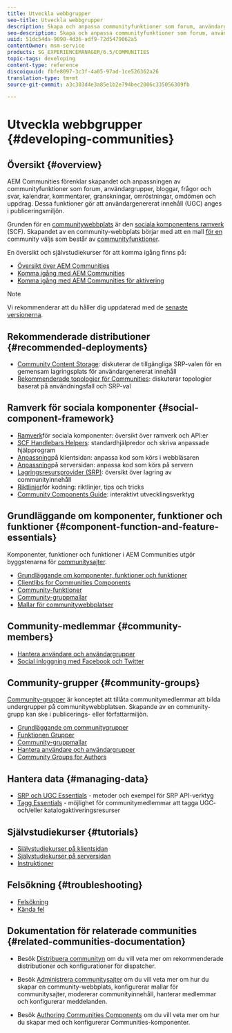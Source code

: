 ```yaml
---
title: Utveckla webbgrupper
seo-title: Utveckla webbgrupper
description: Skapa och anpassa communityfunktioner som forum, användargrupper med mera
seo-description: Skapa och anpassa communityfunktioner som forum, användargrupper med mera
uuid: 51dc54da-9090-4d36-adf9-72d5479062a5
contentOwner: msm-service
products: SG_EXPERIENCEMANAGER/6.5/COMMUNITIES
topic-tags: developing
content-type: reference
discoiquuid: fbfe8097-3c3f-4a05-97ad-1ce526362a26
translation-type: tm+mt
source-git-commit: a3c303d4e3a85e1b2e794bec2006c335056309fb

---
```



# Utveckla webbgrupper {#developing-communities}

## Översikt {#overview}

AEM Communities förenklar skapandet och anpassningen av communityfunktioner som forum, användargrupper, bloggar, frågor och svar, kalendrar, kommentarer, granskningar, omröstningar, omdömen och uppdrag. Dessa funktioner gör att användargenererat innehåll (UGC) anges i publiceringsmiljön.

Grunden för en [communitywebbplats](overview.md#communitiessites) är den [sociala komponentens ramverk](scf.md) (SCF). Skapandet av en community-webbplats börjar med att en mall [för en](sites-console.md) community väljs som består av [communityfunktioner](functions.md).

En översikt och självstudiekurser för att komma igång finns på:

* [Översikt över AEM Communities](overview.md)
* [Komma igång med AEM Communities](getting-started.md)
* [Komma igång med AEM Communities för aktivering](getting-started-enablement.md)

>[!NOTE]
>
>Vi rekommenderar att du håller dig uppdaterad med de [senaste versionerna](deploy-communities.md#latest-releases).

## Rekommenderade distributioner {#recommended-deployments}

* [Community Content Storage](working-with-srp.md): diskuterar de tillgängliga SRP-valen för en gemensam lagringsplats för användargenererat innehåll
* [Rekommenderade topologier för Communities](topologies.md): diskuterar topologier baserat på användningsfall och SRP-val

## Ramverk för sociala komponenter {#social-component-framework}

* [Ramverk](scf.md)för sociala komponenter: översikt över ramverk och API:er
* [SCF Handlebars Helpers](handlebars-helpers.md): standardhjälpredor och skriva anpassade hjälpprogram
* [Anpassning](client-customize.md)på klientsidan: anpassa kod som körs i webbläsaren
* [Anpassning](server-customize.md)på serversidan: anpassa kod som körs på servern
* [Lagringsresursprovider (SRP)](srp.md): översikt över lagring av communityinnehåll
* [Riktlinjer](code-guide.md)för kodning: riktlinjer, tips och tricks
* [Community Components Guide](components-guide.md): interaktivt utvecklingsverktyg

## Grundläggande om komponenter, funktioner och funktioner {#component-function-and-feature-essentials}

Komponenter, funktioner och funktioner i AEM Communities utgör byggstenarna för [communitysajter](sites-console.md).

* [Grundläggande om komponenter, funktioner och funktioner](essentials.md)
* [Clientlibs for Communities Components](clientlibs.md)
* [Community-funktioner](functions.md)
* [Community-gruppmallar](tools-groups.md)
* [Mallar för communitywebbplatser](sites.md)

## Community-medlemmar {#community-members}

* [Hantera användare och användargrupper](users.md)
* [Social inloggning med Facebook och Twitter](social-login.md)

## Community-grupper {#community-groups}

[Community-grupper](overview.md#communitygroups) är konceptet att tillåta communitymedlemmar att bilda undergrupper på communitywebbplatsen. Skapande av en community-grupp kan ske i publicerings- eller författarmiljön.

* [Grundläggande om communitygrupper](essentials-groups.md)
* [Funktionen Grupper](functions.md#groups-function)
* [Community-gruppmallar](tools-groups.md)
* [Hantera användare och användargrupper](users.md)
* [Community Groups for Authors](creating-groups.md)

## Hantera data {#managing-data}

* [SRP och UGC Essentials](srp-and-ugc.md) - metoder och exempel för SRP API-verktyg
* [Tagg Essentials](tag.md) - möjlighet för communitymedlemmar att tagga UGC- och/eller katalogaktiveringsresurser

## Självstudiekurser {#tutorials}

* [Självstudiekurser på klientsidan](tutorials.md#client-side-customization)
* [Självstudiekurser på serversidan](tutorials.md#server-side-customization)
* [Instruktioner](tutorials.md#how-to-instructions)

## Felsökning {#troubleshooting}

* [Felsökning](troubleshooting.md)
* [Kända fel](/help/release-notes/known-issues.md)

## Dokumentation för relaterade communities {#related-communities-documentation}

* Besök [Distribuera communityn](deploy-communities.md) om du vill veta mer om rekommenderade distributioner och konfigurationer för dispatcher.

* Besök [Administrera communitysajter](administer-landing.md) om du vill veta mer om hur du skapar en community-webbplats, konfigurerar mallar för communitysajter, modererar communityinnehåll, hanterar medlemmar och konfigurerar meddelanden.

* Besök [Authoring Communities Components](author-communities.md) om du vill veta mer om hur du skapar med och konfigurerar Communities-komponenter.

